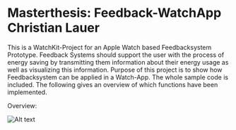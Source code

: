 # Masterthesis: Feedback-WatchApp Christian Lauer

This is a WatchKit-Project for an Apple Watch based Feedbacksystem Prototype.
Feedback Systems should support the user with the process of energy saving by transmitting them information about their energy usage as well as visualizing this information.
Purpose of this project is to show how Feedbacksystem can be applied in a Watch-App.
The whole sample code is included. The following gives an overview of which functions have been implemented.

Overview:


![Alt text](http://imgur.com/d48UAbm.jpg )


